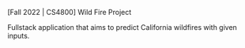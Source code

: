 [Fall 2022 | CS4800] Wild Fire Project

Fullstack application that aims to predict California wildfires with given inputs.
